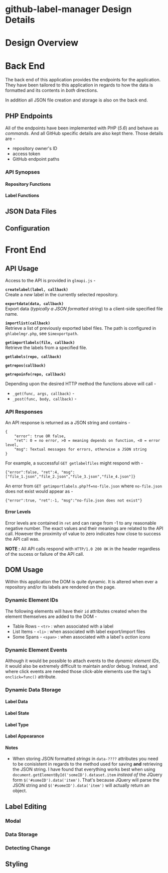 # github-label-manager Design Details

# Design Overview

# Back End

The back end of this application provides the endpoints for the application. They have been tailored to this application in regards to how the data is formatted and its contents in *both* directions.

In addition all JSON file creation and storage is also on the back end.

## PHP Endpoints

All of the endpoints have been implemented with PHP (*5.6*) and behave as *commands*. And all GitHub specific details are also kept there. Those details are - 

* repository owner's ID
* access token
* GitHub endpoint paths

### API Synopses

#### Repository Functions

#### Label Functions

## JSON Data Files

## Configuration

# Front End

## API Usage

Access to the API is provided in `glmapi.js` - 

**`createlabel(label, callback)`**<br>
Create a *new* label in the currently selected repository.

**`exportdata(data, callback)`**<br>
Export data (*typically a JSON formatted string*) to a client-side specified file name.

**`importlist(callback)`**<br>
Retrieve a list of previously exported label files. The path is configured in `ghlabelmgr.php`, see `$imexportpath`.

**`getimportlabels(file, callback)`**<br>
Retrieve the labels from a specified file.

**`getlabels(repo, callback)`**<br>

**`getrepos(callback)`**<br>

**`getrepoinfo(repo, callback)`**<br>

Depending upon the desired HTTP method the functions above will call - 

* `_get(func, args, callback)` - 
* `_post(func, body, callback)` - 

### API Responses

An API response is returned as a JSON string and contains - 

```
{
    "error": true OR false,
    "ret": 0 = no error, >0 = meaning depends on function, <0 = error level,
    "msg": Textual messages for errors, otherwise a JSON string
}
```

For example, a successful `GET getlabelfiles` might respond with - 

```
{"error":false, "ret":4, "msg":["file_1.json","file_2.json","file_3.json","file_4.json"]}
```

An error from `GET getimportlabels.php?f=no-file.json` where `no-file.json` does not exist would appear as -

```
{"error":true, "ret":-1, "msg":"no-file.json does not exist"}
```

#### Error Levels

Error levels are contained in `ret` and can range from -1 to any reasonable negative number. The exact values and their meanings are related to the API call. However the proximity of value to zero indicates how close to success the API call was.

**NOTE :** All API calls respond with `HTTP/1.0 200 OK` in the header regardless of the sucess or failure of the API call.

## DOM Usage

Within this application the DOM is quite dynamic. It is altered when ever a repository and/or its labels are rendered on the page. 

### Dynamic Element IDs

The following elements will have their `id` attributes created when the element themselves are added to the DOM -

* Table Rows - `<tr>` : when associated with a label
* List Items - `<li>` : when associated with label export/import files
* Some Spans - `<span>` : when associated with a label's *action icons*

### Dynamic Element Events

Although it would be possible to attach events to the *dynamic element IDs*, it would also be extremely difficult to maintain and/or debug. Instead, and where click events are needed those click-able elements use the tag's `onclick=func()` attribute.

### Dynamic Data Storage

#### Label Data

#### Label State

#### Label Type

#### Label Appearance

#### Notes

* When storing JSON formatted *strings* in `data-????` attributes you need to be conisistent in regards to the method used for saving **and** retrieving the JSON string. I have found that everything works best when using `document.getElementById('someID').dataset.item` *instead of* the JQuery form `$('#someID').data('item')`. That's because JQuery will parse the JSON string and `$('#someID').data('item')` will actually return an object. 

## Label Editing

### Modal

### Data Storage

### Detecting Change

## Styling


